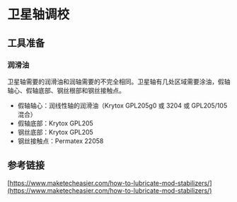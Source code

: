 # 卫星轴调校

## 工具准备

### 润滑油

卫星轴需要的润滑油和润轴需要的不完全相同。卫星轴有几处区域需要涂油，假轴轴心、假轴底部、钢丝根部和钢丝接触点。

* 假轴轴心：润线性轴的润滑油（Krytox GPL205g0 或 3204 或 GPL205/105 混合）
* 假轴底部：Krytox GPL205
* 钢丝底部：Krytox GPL205
* 钢丝接触点：Permatex 22058

## 参考链接

[https://www.maketecheasier.com/how-to-lubricate-mod-stabilizers/](https://www.maketecheasier.com/how-to-lubricate-mod-stabilizers/)

